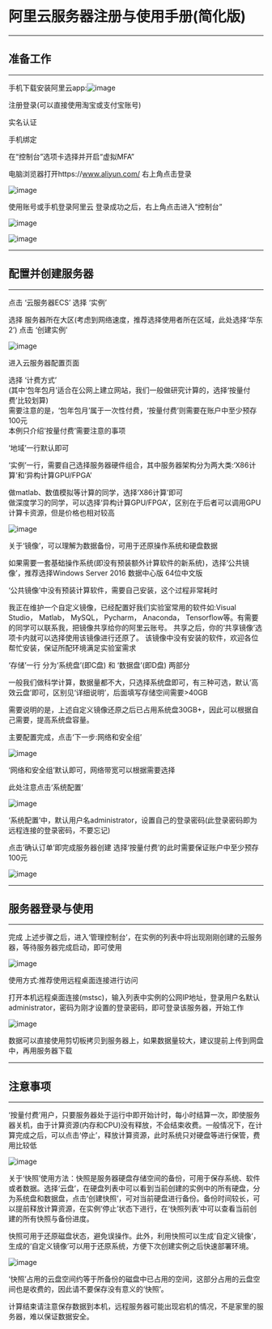 # 阿里云服务器注册与使用手册(简化版)
---
## 准备工作
---
手机下载安装阿里云app:![image](images/1.jpg)  

注册登录(可以直接使用淘宝或支付宝账号)  

实名认证  

手机绑定  

在“控制台”选项卡选择并开启“虚拟MFA”  

电脑浏览器打开https://www.aliyun.com/  右上角点击登录  

![image](images/2.png)  

使用账号或手机登录阿里云  登录成功之后，右上角点击进入“控制台”  

![image](images/3.png)  

![image](images/4.png)  


---
## 配置并创建服务器
---
点击 ‘云服务器ECS’  选择 ‘实例’  

选择 服务器所在大区(考虑到网络速度，推荐选择使用者所在区域，此处选择‘华东2’)  点击 ‘创建实例’ 

![image](images/5.png)  

进入云服务器配置页面  

选择 ‘计费方式’  
(其中‘包年包月’适合在公网上建立网站，我们一般做研究计算的，选择‘按量付费’比较划算)  
需要注意的是，‘包年包月’属于一次性付费，‘按量付费’则需要在账户中至少预存100元  
本例只介绍‘按量付费’需要注意的事项  

‘地域’一行默认即可  

‘实例’一行，需要自己选择服务器硬件组合，其中服务器架构分为两大类:‘X86计算’和‘异构计算GPU/FPGA’  

做matlab、数值模拟等计算的同学，选择‘X86计算’即可  
做深度学习的同学，可以选择‘异构计算GPU/FPGA’，区别在于后者可以调用GPU计算卡资源，但是价格也相对较高  

![image](images/6.png)  

关于‘镜像’，可以理解为数据备份，可用于还原操作系统和硬盘数据  

如果需要一套基础操作系统(即没有预装额外计算软件的新系统)，选择‘公共镜像’，推荐选择Windows Server 2016 数据中心版 64位中文版  

‘公共镜像’中没有预装计算软件，需要自己安装，这个过程非常耗时  

我正在维护一个自定义镜像，已经配置好我们实验室常用的软件如:Visual Studio， Matlab， MySQL， Pycharm， Anaconda， Tensorflow等。有需要的同学可以联系我，把镜像共享给你的阿里云账号。 共享之后，你的‘共享镜像’选项卡内就可以选择使用该镜像进行还原了。 该镜像中没有安装的软件，欢迎各位帮忙安装，保证所配环境满足实验室需求  

‘存储’一行 分为‘系统盘’(即C盘) 和 ‘数据盘’(即D盘) 两部分  

一般我们做科学计算，数据量都不大，只选择系统盘即可，有三种可选，默认‘高效云盘’即可，区别见‘详细说明’，后面填写存储空间需要>40GB  

需要说明的是，上述自定义镜像还原之后已占用系统盘30GB+，因此可以根据自己需要，提高系统盘容量。  

主要配置完成，点击‘下一步:网络和安全组’

![image](images/7.png)  

‘网络和安全组’默认即可，网络带宽可以根据需要选择  

此处注意点击‘系统配置’  

![image](images/8.png)  

‘系统配置’中，默认用户名administrator，设置自己的登录密码(此登录密码即为远程连接的登录密码，不要忘记)  

点击‘确认订单’即完成服务器创建 选择‘按量付费’的此时需要保证账户中至少预存100元

![image](images/9.png)  

---
## 服务器登录与使用
---

完成 上述步骤之后，进入‘管理控制台’，在实例的列表中将出现刚刚创建的云服务器，等待服务器完成启动，即可使用

![image](images/10.png)  

使用方式:推荐使用远程桌面连接进行访问

打开本机远程桌面连接(mstsc)，输入列表中实例的公网IP地址，登录用户名默认administrator，密码为刚才设置的登录密码，即可登录该服务器，开始工作  

![image](images/11.png)  

数据可以直接使用剪切板拷贝到服务器上，如果数据量较大，建议提前上传到网盘中，再用服务器下载  


---
## 注意事项
---

‘按量付费’用户，只要服务器处于运行中即开始计时，每小时结算一次，即使服务器关机，由于计算资源(内存和CPU)没有释放，不会结束收费。一般情况下，在计算完成之后，可以点击‘停止’，释放计算资源，此时系统只对硬盘等进行保管，费用比较低  

![image](images/12.png)  

关于‘快照’使用方法：快照是服务器硬盘存储空间的备份，可用于保存系统、软件或者数据。选择‘云盘’，在硬盘列表中可以看到当前创建的实例中的所有硬盘，分为系统盘和数据盘，点击‘创建快照’，可对当前硬盘进行备份。备份时间较长，可以提前释放计算资源，在实例‘停止’状态下进行，在‘快照列表’中可以查看当前创建的所有快照与备份进度。

快照可用于还原磁盘状态，避免误操作。此外，利用快照可以生成‘自定义镜像’，生成的‘自定义镜像’可以用于还原系统，方便下次创建实例之后快速部署环境。

![image](images/13.png) 

‘快照’占用的云盘空间约等于所备份的磁盘中已占用的空间，这部分占用的云盘空间也是收费的，因此请不要保存没有意义的‘快照’。 

计算结束请注意保存数据到本机，远程服务器可能出现宕机的情况，不是家里的服务器，难以保证数据安全。

 


